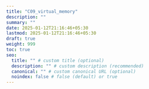 ```yaml
---
title: "C09_virtual_memory"
description: ""
summary: ""
date: 2025-01-12T21:16:46+05:30
lastmod: 2025-01-12T21:16:46+05:30
draft: true
weight: 999
toc: true
seo:
  title: "" # custom title (optional)
  description: "" # custom description (recommended)
  canonical: "" # custom canonical URL (optional)
  noindex: false # false (default) or true
---
```

